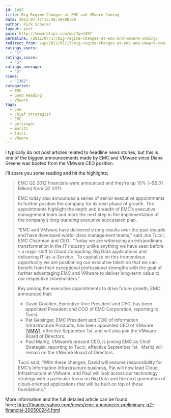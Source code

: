 ```yaml
---
id: 1497
title: Big Regime Changes at EMC and VMware Coming
date: 2012-07-17T13:48:30+00:00
author: Rick Scherer
layout: post
guid: http://vmwaretips.com/wp/?p=1497
permalink: /2012/07/17/big-regime-changes-at-emc-and-vmware-coming/
redirect_from: /wp/2012/07/17/big-regime-changes-at-emc-and-vmware-coming/
ratings_users:
  - "1"
ratings_score:
  - "5"
ratings_average:
  - "5"
views:
  - "1362"
categories:
  - EMC
  - Good Reading
  - VMware
tags:
  - ceo
  - chief strategist
  - EMC
  - gelsinger
  - maritz
  - tucci
  - VMware
---
```

I typically do not post articles related to headline news stories, but this is one of the biggest announcements made by EMC and VMware since Diane Greene was booted from the VMware CEO position.

I&#8217;ll spare you some reading and hit the highlights;

> EMC Q2 2012 financials were announced and they&#8217;re up 10% (~$5.31 Billion) from Q2 2011.
> 
> EMC today also announced a series of senior executive appointments to further position the company for its next phase of growth. The appointments highlight the depth and breadth of EMC&#8217;s executive management team and mark the next step in the implementation of the company&#8217;s long-standing executive succession plan.
> 
> &#8220;EMC and VMware have delivered strong results over the past decade and have developed world-class management teams,&#8221; said Joe Tucci, EMC Chairman and CEO.  &#8220;Today we are witnessing an extraordinary transformation in the IT industry unlike anything we have seen before – a major shift to Cloud Computing, Big Data applications and delivering IT-as-a-Service.  To capitalize on this tremendous opportunity we are positioning our executive talent so that we can benefit from their exceptional professional strengths with the goal of further advantaging EMC and VMware to deliver long-term value to our respective shareholders.&#8221;
> 
> Key among the executive appointments to drive future growth, EMC announced that:
> 
> <ul type="disc">
>   <li>
>     David Goulden, Executive Vice President and CFO, has been appointed President and COO of EMC Corporation, reporting to Tucci.
>   </li>
>   <li>
>     Pat Gelsinger, EMC President and COO of Information Infrastructure Products, has been appointed CEO of VMware (<a href="http://finance.yahoo.com/q?s=vmw" target="_blank">VMW</a>), effective September 1st, and will also join the VMware Board of Directors.
>   </li>
>   <li>
>     Paul Maritz, VMware&#8217;s present CEO, is joining EMC as Chief Strategist, reporting to Tucci, effective September 1st.  Maritz will remain on the VMware Board of Directors.
>   </li>
> </ul>
> 
> Tucci said, &#8220;With these changes, David will assume responsibility for EMC&#8217;s Information Infrastructure business, Pat will now lead Cloud Infrastructure at VMware, and Paul will look across our technology strategy with a particular focus on Big Data and the next generation of cloud-oriented applications that will be built on top of these foundations.&#8221;

More information and the full detailed article can be found here; <a href="http://finance.yahoo.com/news/emc-announces-preliminary-q2-financial-200500244.html" target="_blank">http://finance.yahoo.com/news/emc-announces-preliminary-q2-financial-200500244.html</a>